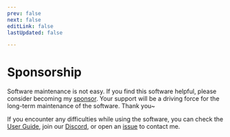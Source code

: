 ```yaml
---
prev: false
next: false
editLink: false
lastUpdated: false

---
```


# Sponsorship

Software maintenance is not easy. If you find this software helpful, please consider becoming my [sponsor](https://patreon.com/HIllya51). Your support will be a driving force for the long-term maintenance of the software. Thank you~  

If you encounter any difficulties while using the software, you can check the [User Guide](/), join our [Discord](https://discord.com/invite/ErtDwVeAbB), or open an [issue](https://github.com/HIllya51/LunaTranslator/issues) to contact me.

